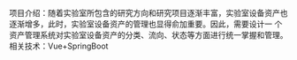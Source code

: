 项目介绍：随着实验室所包含的研究方向和研究项目逐渐丰富，实验室设备资产也逐渐增多，此时，实验室设备资产的管理也显得俞加重要。因此，需要设计一 个资产管理系统对实验室设备资产的分类、流向、状态等方面进行统一掌握和管理。
相关技术：Vue+SpringBoot